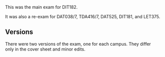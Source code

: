 This was the main exam for DIT182.

It was also a re-exam for DAT038/7, TDA416/7, DAT525, DIT181, and LET375.

## Versions

There were two versions of the exam, one for each campus.
They differ only in the cover sheet and minor edits.

